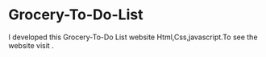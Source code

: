 # Grocery-To-Do-List
I developed this Grocery-To-Do List website Html,Css,javascript.To see the website visit .
